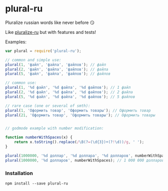 # plural-ru

Pluralize russian words like never before 😏

Like [pluralize-ru](https://github.com/kulakowka/pluralize-ru) but with features and tests!

Examples:

```js
var plural = require('plural-ru');

// common and simple use:
plural(1, 'файл', 'файла', 'файлов'); // файл
plural(2, 'файл', 'файла', 'файлов'); // файла
plural(5, 'файл', 'файла', 'файлов'); // файлов

// common use:
plural(1, '%d файл', '%d файла', '%d файлов'); // 1 файл
plural(2, '%d файл', '%d файла', '%d файлов'); // 2 файла
plural(5, '%d файл', '%d файла', '%d файлов'); // 5 файлов

// rare case (one or several of smth):
plural(1, 'Оформить товар', 'Оформить товары'); // Оформить товар
plural(21, 'Оформить товар', 'Оформить товары'); // Оформить товары


// godmode example with number modification:

function numberWithSpaces(x) {
    return x.toString().replace(/\B(?=(\d{3})+(?!\d))/g, ' ');
}

plural(1000000, '%d доллар', '%d доллара', '%d долларов', numberWithSpaces); // 1 000 000 долларов
plural(1000000, '%d долларов', numberWithSpaces); // 1 000 000 долларов
```

### Installation

```
npm install --save plural-ru
```
